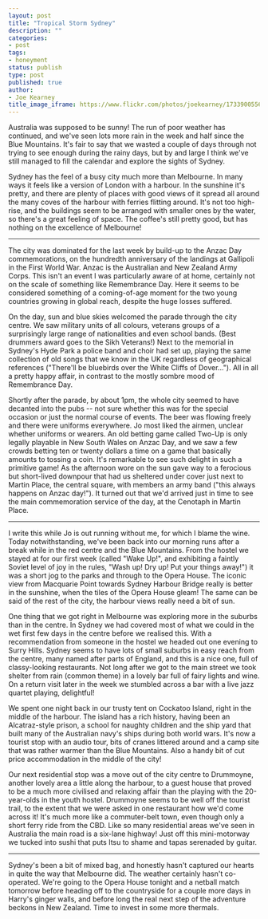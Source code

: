 ```yaml
---
layout: post
title: "Tropical Storm Sydney"
description: ""
categories:
- post
tags:
- honeyment
status: publish
type: post
published: true
author:
- Joe Kearney
title_image_iframe: https://www.flickr.com/photos/joekearney/17339005565/in/set-72157652300500261/player/
---
```


Australia was supposed to be sunny! The run of poor weather has continued, and we've seen lots more rain in the week and half since the Blue Mountains. It's fair to say that we wasted a couple of days through not trying to see enough during the rainy days, but by and large I think we've still managed to fill the calendar and explore the sights of Sydney.

Sydney has the feel of a busy city much more than Melbourne. In many ways it feels like a version of London with a harbour. In the sunshine it's pretty, and there are plenty of places with good views of it spread all around the many coves of the harbour with ferries flitting around. It's not too high-rise, and the buildings seem to be arranged with smaller ones by the water, so there's a great feeling of space. The coffee's still pretty good, but has nothing on the excellence of Melbourne!

***

The city was dominated for the last week by build-up to the Anzac Day commemorations, on the hundredth anniversary of the landings at Gallipoli in the First World War. Anzac is the Australian and New Zealand Army Corps. This isn't an event I was particularly aware of at home, certainly not on the scale of something like Remembrance Day. Here it seems to be considered something of a coming-of-age moment for the two young countries growing in global reach, despite the huge losses suffered.

On the day, sun and blue skies welcomed the parade through the city centre. We saw military units of all colours, veterans groups of a surprisingly large range of nationalities and even school bands. (Best drummers award goes to the Sikh Veterans!) Next to the memorial in Sydney's Hyde Park a police band and choir had set up, playing the same collection of old songs that we know in the UK regardless of geographical references ("There'll be bluebirds over the White Cliffs of Dover..."). All in all a pretty happy affair, in contrast to the mostly sombre mood of Remembrance Day.

Shortly after the parade, by about 1pm, the whole city seemed to have decanted into the pubs -- not sure whether this was for the special occasion or just the normal course of events. The beer was flowing freely and there were uniforms everywhere. Jo most liked the airmen, unclear whether uniforms or wearers. An old betting game called Two-Up is only legally playable in New South Wales on Anzac Day, and we saw a few crowds betting ten or twenty dollars a time on a game that basically amounts to tossing a coin. It's remarkable to see such delight in such a primitive game! As the afternoon wore on the sun gave way to a ferocious but short-lived downpour that had us sheltered under cover just next to Martin Place, the central square, with members an army band ("this always happens on Anzac day!"). It turned out that we'd arrived just in time to see the main commemoration service of the day, at the Cenotaph in Martin Place.

***

I write this while Jo is out running without me, for which I blame the wine. Today notwithstanding, we've been back into our morning runs after a break while in the red centre and the Blue Mountains. From the hostel we stayed at for our first week (called "Wake Up!", and exhibiting a faintly Soviet level of joy in the rules, "Wash up! Dry up! Put your things away!") it was a short jog to the parks and through to the Opera House. The iconic view from Macquarie Point towards Sydney Harbour Bridge really is better in the sunshine, when the tiles of the Opera House gleam! The same can be said of the rest of the city, the harbour views really need a bit of sun.

One thing that we got right in Melbourne was exploring more in the suburbs than in the centre. In Sydney we had covered most of what we could in the wet first few days in the centre before we realised this. With a recommendation from someone in the hostel we headed out one evening to Surry Hills. Sydney seems to have lots of small suburbs in easy reach from the centre, many named after parts of England, and this is a nice one, full of classy-looking restaurants. Not long after we got to the main street we took shelter from rain (common theme) in a lovely bar full of fairy lights and wine. On a return visit later in the week we stumbled across a bar with a live jazz quartet playing, delightful!

We spent one night back in our trusty tent on Cockatoo Island, right in the middle of the harbour. The island has a rich history, having been an Alcatraz-style prison, a school for naughty children and the ship yard that built many of the Australian navy's ships during both world wars. It's now a tourist stop with an audio tour, bits of cranes littered around and a camp site that was rather warmer than the Blue Mountains. Also a handy bit of cut price accommodation in the middle of the city!

Our next residential stop was a move out of the city centre to Drummoyne, another lovely area a little along the harbour, to a guest house that proved to be a much more civilised and relaxing affair than the playing with the 20-year-olds in the youth hostel. Drummoyne seems to be well off the tourist trail, to the extent that we were asked in one restaurant how we'd come across it! It's much more like a commuter-belt town, even though only a short ferry ride from the CBD. Like so many residential areas we've seen in Australia the main road is a six-lane highway! Just off this mini-motorway we tucked into sushi that puts Itsu to shame and tapas serenaded by guitar.

***

Sydney's been a bit of mixed bag, and honestly hasn't captured our hearts in quite the way that Melbourne did. The weather certainly hasn't co-operated. We're going to the Opera House tonight and a netball match tomorrow before heading off to the countryside for a couple more days in Harry's ginger walls, and before long the real next step of the adventure beckons in New Zealand. Time to invest in some more thermals.
